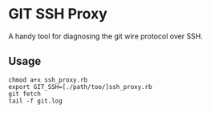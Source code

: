 # GIT SSH Proxy

A handy tool for diagnosing the git wire protocol over SSH.

## Usage

```
chmod a+x ssh_proxy.rb
export GIT_SSH=[./path/too/]ssh_proxy.rb
git fetch
tail -f git.log
```
